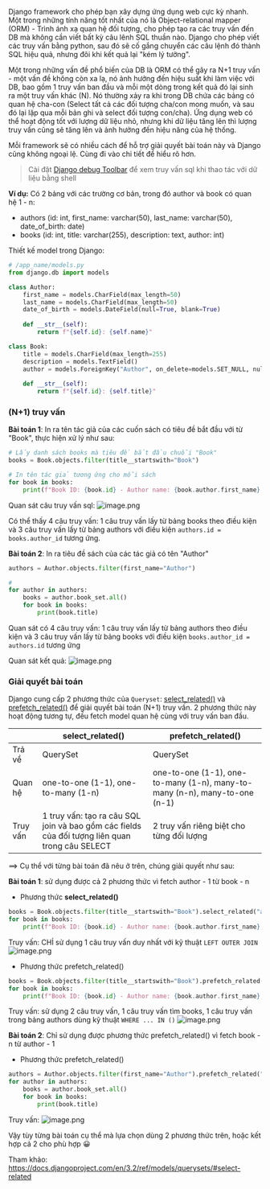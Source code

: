 Django framework cho phép bạn xây dựng ứng dụng web cực kỳ nhanh. Một trong những tính năng tốt nhất của nó là Object-relational mapper (ORM) - Trình ánh xạ quan hệ đối tượng, cho phép tạo ra các truy vấn đến DB mà không cần viết bất kỳ câu lênh SQL thuần nào. Django cho phép viết các truy vấn bằng python, sau đó sẽ cố gắng chuyển các câu lệnh đó thành SQL hiệu quả, nhưng đôi khi kết quả lại "kém lý tưởng".

Một trong những vấn đề phổ biến của DB là ORM có thể gây ra N+1 truy vấn - một vấn đề không còn xa lạ, nó ảnh hưởng đến hiệu suất khi làm việc với DB, bao gồm 1 truy vấn ban đầu và mỗi một dòng trong kết quả đó lại sinh ra một truy vấn khác (N). Nó thường xảy ra khi trong DB chứa các bảng có quan hệ cha-con (Select tất cả các đối tượng cha/con mong muốn, và sau đó lại lặp qua mỗi bản ghi và select đối tượng con/cha). Ứng dụng web có thể hoạt động tốt với lượng dữ liệu nhỏ, nhưng khi dữ liệu tăng lên thì lượng truy vấn cũng sẽ tăng lên và ảnh hưởng đến hiệu năng của hệ thống.

Mỗi framework sẽ có nhiều cách để hỗ trợ giải quyết bài toán này và Django cũng không ngoại lệ. Cùng đi vào chi tiết để hiểu rõ hơn.

> Cài đặt [Django debug Toolbar](https://django-debug-toolbar.readthedocs.io/) để xem truy vấn sql khi thao tác với dữ liệu bằng shell

**Ví dụ:**
Có 2 bảng với các trường cơ bản, trong đó author và book có quan hệ 1 - n:
- authors (id: int, first_name: varchar(50), last_name: varchar(50), date_of_birth: date)
- books (id: int, title: varchar(255), description: text, author: int)

Thiết kế model trong Django:
```python
# /app_name/models.py
from django.db import models

class Author:
    first_name = models.CharField(max_length=50)
    last_name = models.CharField(max_length=50)
    date_of_birth = models.DateField(null=True, blank=True)
    
    def __str__(self):
        return f"{self.id}: {self.name}"

class Book:
    title = models.CharField(max_length=255)
    description = models.TextField()
    author = models.ForeignKey("Author", on_delete=models.SET_NULL, null=True) # khóa ngoại đến bảng `authors`
    
    def __str__(self):
        return f"{self.id}: {self.title}"
```


### **(N+1) truy vấn**

**Bài toán 1**: In ra tên tác giả của các cuốn sách có tiêu đề bắt đầu với từ "Book", thực hiện xử lý như sau:
```python
# Lấy danh sách books mà tiêu đề bắt đầu chuỗi "Book"
books = Book.objects.filter(title__startswith="Book")

# In tên tác giả tương ứng cho mỗi sách
for book in books:
    print(f"Book ID: {book.id} - Author name: {book.author.first_name}, {book.author.last_name}")
```

Quan sát câu truy vấn sql:
![image.png](https://images.viblo.asia/8c05bda3-5ac7-409b-8cb2-08e2458077fc.png)

Có thể thấy 4 câu truy vấn: 1 câu truy vấn lấy từ bảng books theo điều kiện và 3 câu truy vấn lấy từ bảng authors với điều kiện `authors.id = books.author_id` tương ứng.

**Bài toán 2**: In ra tiêu đề sách của các tác giả có tên "Author"
```python
authors = Author.objects.filter(first_name="Author")

# 
for author in authors:
    books = author.book_set.all()
    for book in books:
        print(book.title)
```
Quan sát có 4 câu truy vấn: 1 câu truy vấn lấy từ bảng authors theo điều kiện và 3 câu truy vấn lấy từ bảng books với điều kiện `books.author_id = authors.id` tương ứng

Quan sát kết quả:
![image.png](https://images.viblo.asia/1681232d-e2b1-4ba1-94f9-02f304d8a71d.png)

### Giải quyết bài toán
Django cung cấp 2 phương thức của `Queryset`: [select_related()](https://docs.djangoproject.com/en/3.2/ref/models/querysets/#select-related) và [prefetch_related()](https://docs.djangoproject.com/en/3.2/ref/models/querysets/#prefetch-related) để giải quyết bài toán (N+1) truy vấn. 2 phương thức này hoạt động tương tự, đều fetch model quan hệ cùng với truy vấn ban đầu.


|| select_related() | prefetch_related() |
| --------| -------- | -------- |
| Trả về     | QuerySet     | QuerySet     |
| Quan hệ     |one-to-one (1-1), one-to-many (1-n)   | one-to-one (1-1), one-to-many (1-n), many-to-many (n-n),  many-to-one (n-1)  |
| Truy vấn     | 1 truy vấn: tạo ra câu SQL join và bao gồm các fields của đối tượng liên quan trong câu SELECT     | 2 truy vấn riêng biệt cho từng đối lượng     |

==> Cụ thể với từng bài toán đã nêu ở trên, chúng giải quyết như sau:

**Bài toán 1**: sử dụng được cả 2 phương thức vì fetch author - 1 từ book - n

- Phương thức **select_related()**
```python
books = Book.objects.filter(title__startswith="Book").select_related("author")
for book in books:
    print(f"Book ID: {book.id} - Author name: {book.author.first_name}, {book.author.last_name}")
```
Truy vấn: CHỈ sử dụng 1 câu truy vấn duy nhất với kỹ thuật `LEFT OUTER JOIN`
![image.png](https://images.viblo.asia/ad8cfd04-2532-4197-897c-dc1e714e45c2.png)

- Phương thức prefetch_related()
```python
books = Book.objects.filter(title__startswith="Book").prefetch_related("author")
for book in books:
    print(f"Book ID: {book.id} - Author name: {book.author.first_name}, {book.author.last_name}")
```
Truy vấn: sử dụng 2 câu truy vấn, 1 câu truy vấn tìm books, 1 câu truy vấn trong bảng authors dùng kỹ thuật `WHERE ... IN ()`
![image.png](https://images.viblo.asia/ecc3febe-6a4e-48e3-a44a-b8dff4c3d32b.png)

**Bài toán 2**: Chỉ sử dụng được phương thức prefetch_related() vì fetch book - n từ author - 1
- Phương thức prefetch_related()
```python
authors = Author.objects.filter(first_name="Author").prefetch_related("book_set")
for author in authors:
    books = author.book_set.all()
    for book in books:
        print(book.title)
```
Truy vấn:
![image.png](https://images.viblo.asia/9aef5cde-9773-4742-b4c0-12d56cfb4b3e.png)

Vậy tùy từng bài toán cụ thể mà lựa chọn dùng 2 phương thức trên, hoặc kết hợp cả 2 cho phù hợp :grinning:

Tham khảo: https://docs.djangoproject.com/en/3.2/ref/models/querysets/#select-related